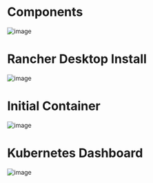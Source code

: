 # Components
![image](https://github.com/user-attachments/assets/cbc79bf6-1184-4c44-a4c6-1659126246b1)

# Rancher Desktop Install
![image](https://github.com/user-attachments/assets/421d2912-1cd6-4062-8714-728e9f83f75a)


# Initial Container
![image](https://github.com/user-attachments/assets/3a0f66da-ab98-409f-9688-b8d041ee2584)

# Kubernetes Dashboard
![image](https://github.com/user-attachments/assets/bc60d08e-f702-4a8d-b76c-f028562ac7d1)
